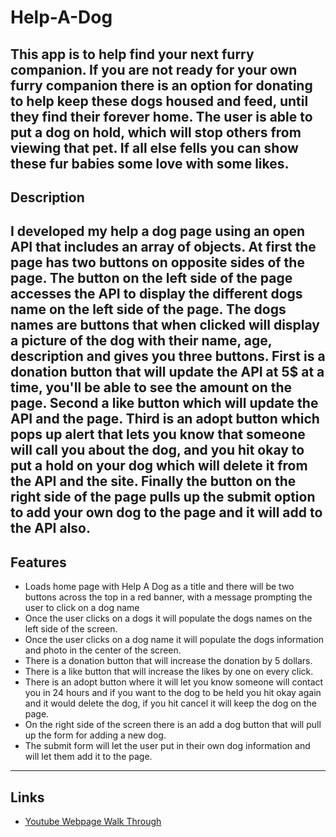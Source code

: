 # Help-A-Dog
This app is to help find your next furry companion. If you are not ready for your own furry companion there is an option for donating to help keep these dogs housed and feed, until they find their forever home. The user is able to put a dog on hold, which will stop others from viewing that pet. If all else fells you can show these fur babies some love with some likes.
---
## Description
I developed my help a dog page using an open API that includes an array of objects. At first the page has two buttons on opposite sides of the page. The button on the left side of the page accesses the API to display the different dogs name on the left side of the page. The dogs names are buttons that when clicked will display a picture of the dog with their name, age, description and gives you three buttons. First is a donation button that will update the API at 5$ at a time, you'll be able to see the amount on the page. Second a like button which will update the API and the page. Third is an adopt button which pops up alert that lets you know that someone will call you about the dog, and you hit okay to put a hold on your dog which will delete it from the API and the site. Finally the button on the right side of the page pulls up the submit option to add your own dog to the page and it will add to the API also.
---
## Features
* Loads home page with Help A Dog as a title and there will be two buttons across the top in a red banner, with a message prompting the user to click on a dog name
* Once the user clicks on a dogs it will populate the dogs names on the left side of the screen.
* Once the user clicks on a dog name it will populate the dogs information and photo in the center of the screen.
* There is a donation button that will increase the donation by 5 dollars.
* There is a like button that will increase the likes by one on every click.
* There is an adopt button where it will let you know someone will contact you in 24 hours and if you want to the dog to be held you hit okay again and it would delete the dog, if you hit cancel it will keep the dog on the page.
* On the right side of the screen there is an add a dog button that will pull up the form for adding a new dog.
* The submit form will let the user put in their own dog information and will let them add it to the page.
---
## Links
* [Youtube Webpage Walk Through](https://www.youtube.com/watch?v=X3RvrVaptbc "Help A Dog")


